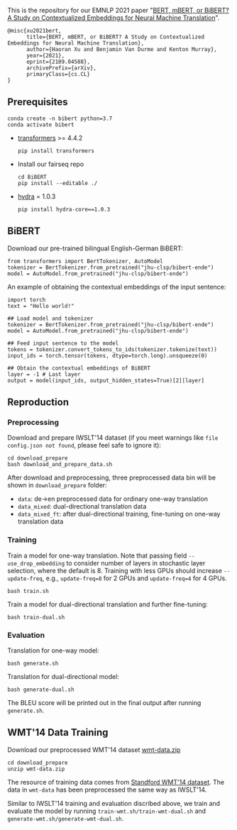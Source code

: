 This is the repository for our EMNLP 2021 paper "[BERT, mBERT, or BiBERT? A Study on Contextualized Embeddings for Neural Machine Translation](https://arxiv.org/abs/2109.04588)".
```
@misc{xu2021bert,
      title={BERT, mBERT, or BiBERT? A Study on Contextualized Embeddings for Neural Machine Translation}, 
      author={Haoran Xu and Benjamin Van Durme and Kenton Murray},
      year={2021},
      eprint={2109.04588},
      archivePrefix={arXiv},
      primaryClass={cs.CL}
}
```
## Prerequisites
```
conda create -n bibert python=3.7
conda activate bibert
```
* [transformers](https://github.com/huggingface/transformers) >= 4.4.2
  ```
  pip install transformers
  ```
* Install our fairseq repo
  ```
  cd BiBERT
  pip install --editable ./
  ```
* [hydra](https://github.com/facebookresearch/hydra) = 1.0.3
  ```
  pip install hydra-core==1.0.3
  ```

## BiBERT
Download our pre-trained bilingual English-German BiBERT:
```
from transformers import BertTokenizer, AutoModel
tokenizer = BertTokenizer.from_pretrained("jhu-clsp/bibert-ende")
model = AutoModel.from_pretrained("jhu-clsp/bibert-ende")
```
An example of obtaining the contextual embeddings of the input sentence:
```
import torch
text = "Hello world!"

## Load model and tokenizer
tokenizer = BertTokenizer.from_pretrained("jhu-clsp/bibert-ende")
model = AutoModel.from_pretrained("jhu-clsp/bibert-ende")

## Feed input sentence to the model
tokens = tokenizer.convert_tokens_to_ids(tokenizer.tokenize(text))
input_ids = torch.tensor(tokens, dtype=torch.long).unsqueeze(0)

## Obtain the contextual embeddings of BiBERT
layer = -1 # Last layer
output = model(input_ids, output_hidden_states=True)[2][layer]
```
## Reproduction
### Preprocessing
Download and prepare IWSLT'14 dataset (if you meet warnings like `file config.json not found`, please feel safe to ignore it):
```
cd download_prepare
bash download_and_prepare_data.sh
```

After download and preprocessing, three preprocessed data bin will be shown in `download_prepare` folder:
* `data`: de->en preprocessed data for ordinary one-way translation
* `data_mixed`: dual-directional translation data
* `data_mixed_ft`: after dual-directional training, fine-tuning on one-way translation data

### Training
Train a model for one-way translation. Note that passing field `--use_drop_embedding` to consider number of layers in stochastic layer selection, where the default is 8. Training with less GPUs should increase `--update-freq`, e.g., `update-freq=8` for 2 GPUs and `update-freq=4` for 4 GPUs.
```
bash train.sh
```

Train a model for dual-directional translation and further fine-tuning:
```
bash train-dual.sh
```
### Evaluation
Translation for one-way model:
```
bash generate.sh
```
Translation for dual-directional model:
```
bash generate-dual.sh
```

The BLEU score will be printed out in the final output after running `generate.sh`.

## WMT'14 Data Training 
Download our preprocessed WMT'14 dataset [wmt-data.zip](https://drive.google.com/file/d/1wbcnqwamiI5IfZrkNlQZmhvIsuSoCqwn/view?usp=sharing)
```
cd download_prepare
unzip wmt-data.zip
```
The resource of training data comes from [Standford WMT'14 dataset](https://nlp.stanford.edu/projects/nmt/). The data in `wmt-data` has been preprocessed the same way as IWSLT'14.

Similar to IWSLT'14 training and evaluation discribed above, we train and evaluate the model by running `train-wmt.sh/train-wmt-dual.sh` and `generate-wmt.sh/generate-wmt-dual.sh`.
